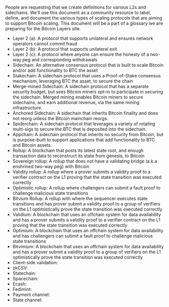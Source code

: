 People are requesting that we create definitions for various L2s and sidechains. We'll use this document as a community resource to label, define, and document the various types of scaling protocols that are aiming to support Bitcoin scaling. This document will be a part of a glossary we are preparing for the Bitcoin Layers site.

- Layer 2 (a): A protocol that supports unilateral and ensures network operators cannot commit fraud
- Layer 2 (b): A protocol that supports unilateral exit
- Layer 2 (c): A protocol where anyone can ensure the honesty of a two-way peg and corresponding withdrawals
- Sidechain: An alternative consensus protocol that is built to scale Bitcoin and/or add functionality to BTC the asset
- Stakechain: A sidechain protocol that uses a Proof-of-Stake consensus mechanism, leveraging BTC the asset, to secure the chain
- Merge-mined Sidechain: A sidechain protocol that has a separate security budget, but sees Bitcoin miners opt-in to participate in securing the sidechain. Merged mining enables Bitcoin miners to secure sidechains, and earn additional revenue, via the same mining infrastructure.
- Anchored Sidechain: A sidechain that inherits Bitcoin finality and does not reorg unless the Bitcoin mainchain reorgs.
- Spiderchain: A sidechain protocol that leverages a variety of rotating multi-sigs to secure the BTC that is deposited into the sidechain. 
- Appchain: A sidechain protocol that inherits no security from Bitcoin, but is purpose-built to support applications that add functionality to BTC and Bitcoin assets.
- Rollup: A blockchain that posts its latest state root, and enough transaction data to reconstruct its state from genesis, to Bitcoin
- Sovereign rollup: A rollup that does not have a validating bridge (a.k.a enshrined two-way peg) with Bitcoin
- Validity rollup: A rollup where a prover submits a validity proof to a verifier contract on the L1 proving that the state transition was executed correctly
- Optimistic rollup: A rollup where challengers can submit a fault proof to challenge malicious state transitions
- Bitvium Rollup: A rollup with where the sequencer executes state transitions and has prover submit a validity proof to a group of verifiers on the L1 optimistically prove the state transition was executed correctly
- Validium: A blockchain that uses an offchain system for data availability and has a prover submits a validity proof to a verifier contract on the L1 proving that the state transition was executed correctly
- Optimium: A blockchain that uses an offchain system for data availability and has challengers can submit a fault proof to challenge malicious state transitions
- Bitvimium: A blockchain that uses an offchain system for data availability and has a prover submit a validity proof to a group of verifiers on the L1 optimistically prove the state transition was executed correctly
- Client-side validation:
- zkCSV: 
- Statechain: 
- Spacechain:
- Ecash:
- Fedimint:
- Payment channel:
- State channel:
